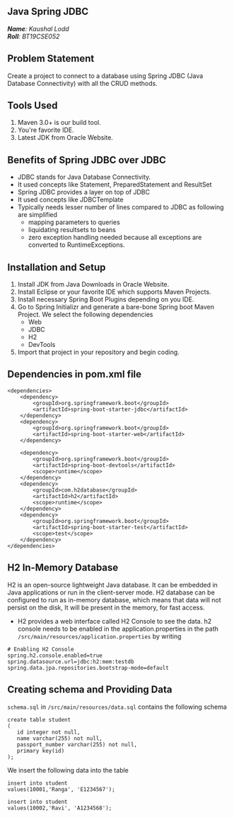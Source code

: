 ## Java Spring JDBC

***Name**: Kaushal Lodd  
**Roll**: BT19CSE052*

## Problem Statement

Create a project to connect to a database using Spring JDBC (Java Database Connectivity) with all the CRUD methods.

## Tools Used

1. Maven 3.0+ is our build tool.
2. You're favorite IDE.
3. Latest JDK from Oracle Website.

## Benefits of Spring JDBC over JDBC

* JDBC stands for Java Database Connectivity.
* It used concepts like Statement, PreparedStatement and ResultSet
* Spring JDBC provides a layer on top of JDBC
* It used concepts like JDBCTemplate
* Typically needs lesser number of lines compared to JDBC as following are simplified
    * mapping parameters to queries
    * liquidating resultsets to beans
    * zero exception handling needed because all exceptions are converted to RuntimeExceptions.

## Installation and Setup

1. Install JDK from Java Downloads in Oracle Website.
2. Install Eclipse or your favorite IDE which supports Maven Projects.
3. Install necessary Spring Boot Plugins depending on you IDE.
4. Go to Spring Initializr and generate a bare-bone Spring boot Maven Project. We select the following dependencies
    * Web
    * JDBC
    * H2
    * DevTools
5. Import that project in your repository and begin coding.

## Dependencies in pom.xml file

```
<dependencies>
    <dependency>
        <groupId>org.springframework.boot</groupId>
        <artifactId>spring-boot-starter-jdbc</artifactId>
    </dependency>
    <dependency>
        <groupId>org.springframework.boot</groupId>
        <artifactId>spring-boot-starter-web</artifactId>
    </dependency>

    <dependency>
        <groupId>org.springframework.boot</groupId>
        <artifactId>spring-boot-devtools</artifactId>
        <scope>runtime</scope>
    </dependency>
    <dependency>
        <groupId>com.h2database</groupId>
        <artifactId>h2</artifactId>
        <scope>runtime</scope>
    </dependency>
    <dependency>
        <groupId>org.springframework.boot</groupId>
        <artifactId>spring-boot-starter-test</artifactId>
        <scope>test</scope>
    </dependency>
</dependencies>
```

## H2 In-Memory Database

H2 is an open-source lightweight Java database. It can be embedded in Java applications or run in the client-server mode. H2 database can be configured to run as in-memory database, which means that data will not persist on the disk, It will be present in the memory, for fast access.

* H2 provides a web interface called H2 Console to see the data. h2 console needs to be enabled in the application.properties in the path
    ` /src/main/resources/application.properties ` by writing 
``` 
# Enabling H2 Console
spring.h2.console.enabled=true
spring.datasource.url=jdbc:h2:mem:testdb
spring.data.jpa.repositories.bootstrap-mode=default
```

## Creating schema and Providing Data

`schema.sql` in `/src/main/resources/data.sql` contains the following schema

```
create table student
(
   id integer not null,
   name varchar(255) not null,
   passport_number varchar(255) not null,
   primary key(id)
);
```
We insert the following data into the table

```
insert into student
values(10001,'Ranga', 'E1234567');

insert into student
values(10002,'Ravi', 'A1234568');
```








